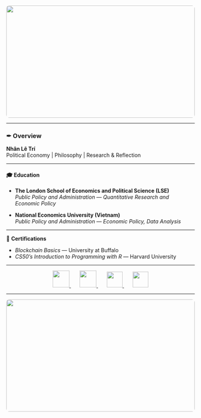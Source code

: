 <div align="center">
  <img src="https://i.imgur.com/n3y46Y2.jpg" style="width: 100%; max-height: 300px; object-fit: cover; border-radius: 8px;">
</div>

---

### ✒︎ Overview  

**Nhân Lê Trí**  
Political Economy | Philosophy | Research & Reflection  

---

#### 🎓 Education  

- **The London School of Economics and Political Science (LSE)**  
  *Public Policy and Administration — Quantitative Research and Economic Policy*  

- **National Economics University (Vietnam)**  
  *Public Policy and Administration — Economic Policy, Data Analysis*  
---

📜 **Certifications**  
- *Blockchain Basics* — University at Buffalo 
- *CS50’s Introduction to Programming with R* — Harvard University  

---
<!-- Social icons section -->
<p align="center">

  <!-- GitHub -->
  <a href="https://github.com/letrinhandn" title="GitHub">
    <img src="https://skillicons.dev/icons?i=github&theme=dark" width="45"/>
  </a>
  &#8287;&#8287;&#8287;&#8287;&#8287;

  <!-- Email -->
  <a href="mailto:letrinhan123@gmail.com" title="Email">
    <img src="https://skillicons.dev/icons?i=gmail&theme=dark" width="45"/>
  </a>
  &#8287;&#8287;&#8287;&#8287;&#8287;

  <!-- LinkedIn -->
  <a href="https://www.linkedin.com/in/letrinhan/" title="LinkedIn">
    <img width="42px" src="https://cdn.jsdelivr.net/gh/devicons/devicon/icons/linkedin/linkedin-original.svg" />
  </a>
  &#8287;&#8287;&#8287;&#8287;&#8287;

  <!-- ORCID -->
  <a href="https://orcid.org/0009-0004-6075-4119" title="ORCID">
    <img width="42px" src="https://upload.wikimedia.org/wikipedia/commons/0/06/ORCID_iD.svg" />
  </a>

</p>


---

<div align="center">
  <img src="https://i.imgur.com/WpGqeip.jpg" style="width: 100%; max-height: 300px; object-fit: cover; border-radius: 8px;">
</div>
